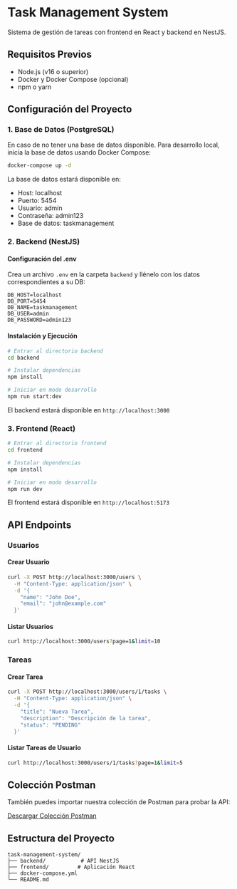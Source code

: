 # Task Management System

Sistema de gestión de tareas con frontend en React y backend en NestJS.

## Requisitos Previos

- Node.js (v16 o superior)
- Docker y Docker Compose (opcional)
- npm o yarn

## Configuración del Proyecto

### 1. Base de Datos (PostgreSQL)

En caso de no tener una base de datos disponible.
Para desarrollo local, inicia la base de datos usando Docker Compose:

```bash
docker-compose up -d
```

La base de datos estará disponible en:
- Host: localhost
- Puerto: 5454
- Usuario: admin
- Contraseña: admin123
- Base de datos: taskmanagement

### 2. Backend (NestJS)

#### Configuración del .env

Crea un archivo `.env` en la carpeta `backend` y llénelo con los datos correspondientes a su DB:

```env
DB_HOST=localhost
DB_PORT=5454
DB_NAME=taskmanagement
DB_USER=admin
DB_PASSWORD=admin123
```

#### Instalación y Ejecución

```bash
# Entrar al directorio backend
cd backend

# Instalar dependencias
npm install

# Iniciar en modo desarrollo
npm run start:dev
```

El backend estará disponible en `http://localhost:3000`

### 3. Frontend (React)

```bash
# Entrar al directorio frontend
cd frontend

# Instalar dependencias
npm install

# Iniciar en modo desarrollo
npm run dev
```

El frontend estará disponible en `http://localhost:5173`

## API Endpoints

### Usuarios

#### Crear Usuario
```bash
curl -X POST http://localhost:3000/users \
  -H "Content-Type: application/json" \
  -d '{
    "name": "John Doe",
    "email": "john@example.com"
  }'
```

#### Listar Usuarios
```bash
curl http://localhost:3000/users?page=1&limit=10
```

### Tareas

#### Crear Tarea
```bash
curl -X POST http://localhost:3000/users/1/tasks \
  -H "Content-Type: application/json" \
  -d '{
    "title": "Nueva Tarea",
    "description": "Descripción de la tarea",
    "status": "PENDING"
  }'
```

#### Listar Tareas de Usuario
```bash
curl http://localhost:3000/users/1/tasks?page=1&limit=5
```

## Colección Postman

También puedes importar nuestra colección de Postman para probar la API:

[Descargar Colección Postman](./postman/task-management-api.postman_collection.json)

## Estructura del Proyecto

```
task-management-system/
├── backend/           # API NestJS
├── frontend/         # Aplicación React
├── docker-compose.yml
└── README.md
```